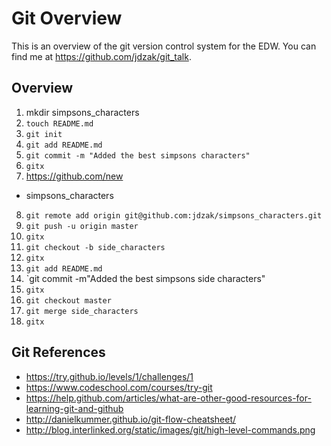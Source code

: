 # Git Overview

This is an overview of the git version control system for the EDW. You can find
me at https://github.com/jdzak/git_talk.

## Overview

1. mkdir simpsons_characters
2. `touch README.md`
3. `git init`
4. `git add README.md`
5. `git commit -m "Added the best simpsons characters"`
6. `gitx`
7. https://github.com/new
  * simpsons_characters
8. `git remote add origin git@github.com:jdzak/simpsons_characters.git`
9. `git push -u origin master`
10. `gitx`
11. `git checkout -b side_characters`
12. `gitx`
13. `git add README.md`
14. `git commit -m"Added the best simpsons side characters"
15. `gitx`
16. `git checkout master`
17. `git merge side_characters`
18. `gitx`

## Git References

* https://try.github.io/levels/1/challenges/1
* https://www.codeschool.com/courses/try-git
* https://help.github.com/articles/what-are-other-good-resources-for-learning-git-and-github
* http://danielkummer.github.io/git-flow-cheatsheet/
* http://blog.interlinked.org/static/images/git/high-level-commands.png